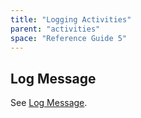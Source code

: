 ```yaml
---
title: "Logging Activities"
parent: "activities"
space: "Reference Guide 5"
---
```



## Log Message

See [Log Message](log-message).
